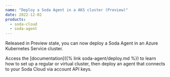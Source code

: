 ```yaml
---
name: "Deploy a Soda Agent in a AKS cluster (Preview)"
date: 2022-12-02
products:
  - soda-cloud
  - soda-agent
---
```


Released in Preview state, you can now deploy a Soda Agent in an Azure Kubernetes Service cluster. 

Access the [documentation]({% link soda-agent/deploy.md %}) to learn how to set up a regular or virtual cluster, then deploy an agent that connects to your Soda Cloud via account API keys. 